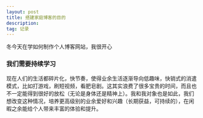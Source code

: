 ```yaml
---
layout: post
title: 搭建家庭博客的目的
description: 
tag: 记录
---
```






冬今天在学如何制作个人博客网站，我很开心



### 我们需要持续学习

现在人们的生活都碎片化，快节奏，使得业余生活逐渐导向低趣味，快销式的消遣模式，比如打游戏，刷短视频，看肥皂剧。这其实浪费了很多宝贵的时间，而且也不一定能得到很好的放松（无论是身体还是精神上）。我和我对象也是如此，我们想改变这种情况，培养更高级别的业余爱好和兴趣（长期获益，可持续的），在闲暇之余能给个人带来丰富的体验和提升。